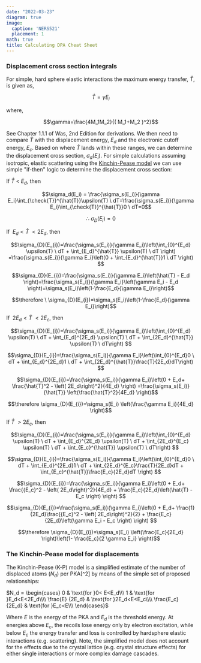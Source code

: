 ```yaml
---
date: "2022-03-23"
diagram: true
image:
  caption: 'NERS521'
  placement: 1
math: true
title: Calculating DPA Cheat Sheet
---
```


### Displacement cross section integrals

For simple, hard sphere elastic interactions the maximum energy transfer, $\hat{T}$, is given as,

$$\hat{T}=\gamma E_i$$

where,

$$\gamma=\frac{4M_1M_2}{( M_1+M_2 )^2}$$

See Chapter 1.1.1 of Was, 2nd Edition for derivations. We then need to compare $\hat{T}$ with the displacement energy, $E_d$ and the electronic cutoff energy, $E_c$. Based on where $\hat{T}$ lands within these ranges, we can determine the displacement cross section, $\sigma_d(E_i)$. For simple calculations assuming isotropic, elastic scattering using the [Kinchin-Pease model](#KPmodel) we can use simple "if-then" logic to determine the displacement cross section:

If $\hat{T} \ < \ E_d$, then

$$\sigma_d(E_i) = \frac{\sigma_s(E_i)}{\gamma E_i}\int_{\check{T}}^{\hat{T}}\upsilon(T) \ dT=\frac{\sigma_s(E_i)}{\gamma E_i}\int_{\check{T}}^{\hat{T}}0 \ dT=0$$

$$\therefore \ \sigma_{D}(E_{i})=0$$

If  $\ E_d < \hat{T} \ < 2E_d$, then

$$\sigma_{D}(E_{i})=\frac{\sigma_s(E_i)}{\gamma E_i}\left(\int_{0}^{E_d} \upsilon(T) \ dT + \int_{E_d}^{\hat{T}} \upsilon(T) \ dT \right) =\frac{\sigma_s(E_i)}{\gamma E_i}\left(0 + \int_{E_d}^{\hat{T}}1 \ dT \right) $$

$$\sigma_{D}(E_{i})=\frac{\sigma_s(E_i)}{\gamma E_i}\left(\hat{T} - E_d \right)=\frac{\sigma_s(E_i)}{\gamma E_i}\left(\gamma E_i - E_d \right)=\sigma_s(E_i)\left(1-\frac{E_d}{\gamma E_i}\right)$$

$$\therefore \ \sigma_{D}(E_{i})=\sigma_s(E_i)\left(1-\frac{E_d}{\gamma E_i}\right)$$

If  $\ 2E_d < \hat{T} \ < 2E_c$, then

$$\sigma_{D}(E_{i})=\frac{\sigma_s(E_i)}{\gamma E_i}\left(\int_{0}^{E_d} \upsilon(T) \ dT + \int_{E_d}^{2E_d} \upsilon(T)  \ dT + \int_{2E_d}^{\hat{T}} \upsilon(T) \ dT\right) $$

$$\sigma_{D}(E_{i})=\frac{\sigma_s(E_i)}{\gamma E_i}\left(\int_{0}^{E_d}0 \ dT + \int_{E_d}^{2E_d}1 \ dT + \int_{2E_d}^{\hat{T}}\frac{T}{2E_d}dT\right) $$

$$\sigma_{D}(E_{i})=\frac{\sigma_s(E_i)}{\gamma E_i}\left(0 + E_d+ \frac{\hat{T}^2 - \left( 2E_d\right)^2}{4E_d} \right) =\frac{\sigma_s(E_i)}{\hat{T}} \left(\frac{\hat{T}^2}{4E_d} \right)$$

$$\therefore \sigma_{D}(E_{i})=\sigma_s(E_i) \left(\frac{\gamma E_i}{4E_d} \right)$$

If  $\hat{T} \ > 2E_c$, then

$$\sigma_{D}(E_{i})=\frac{\sigma_s(E_i)}{\gamma E_i}\left(\int_{0}^{E_d} \upsilon(T) \ dT + \int_{E_d}^{2E_d} \upsilon(T)  \ dT + \int_{2E_d}^{E_c} \upsilon(T) \ dT + \int_{E_c}^{\hat{T}} \upsilon(T) \ dT\right)  $$

$$\sigma_{D}(E_{i})=\frac{\sigma_s(E_i)}{\gamma E_i}\left(\int_{0}^{E_d}0 \ dT + \int_{E_d}^{2E_d}1 \ dT + \int_{2E_d}^{E_c}\frac{T}{2E_d}dT + \int_{E_c}^{\hat{T}}\frac{E_c}{2E_d}dT \right) $$

$$\sigma_{D}(E_{i})=\frac{\sigma_s(E_i)}{\gamma E_i}\left(0 + E_d+ \frac{{E_c}^2 - \left( 2E_d\right)^2}{4E_d} + \frac{E_c}{2E_d}\left(\hat{T} - E_c \right) \right) $$

$$\sigma_{D}(E_{i})=\frac{\sigma_s(E_i)}{\gamma E_i}\left(0 + E_d+ \frac{1}{2E_d}\frac{{E_c}^2 - \left( 2E_d\right)^2}{2} + \frac{E_c}{2E_d}\left(\gamma E_i - E_c \right) \right) $$

$$\therefore \sigma_{D}(E_{i})=\sigma_s(E_i) \left(\frac{E_c}{2E_d} \right)\left(1- \frac{E_c}{2 \gamma E_i} \right)$$

### The Kinchin-Pease model for displacements <a id="KPmodel"></a>

The Kinchin-Pease (K-P) model is a simplified estimate of the number of displaced atoms ($N_d$) per PKA[^2] by means of the simple set of proposed relationships:

$N_d = \begin{cases}
  0 & \text{for }0< E<E_d\\\  
  1 & \text{for }E_d<E<2E_d\\\\
  \frac{E} {2E_d} &   \text{for }2E_d<E<E_c\\\\
  \frac{E_c} {2E_d} & \text{for }E_c<E\\\
\end{cases}$

Where $E$ is the energy of the PKA and $E_d$ is the threshold energy. At energies above $E_c$, the recoils lose energy only by electron excitation, while below $E_c$ the energy transfer and loss is controlled by hardsphere elastic interactions (e.g. scattering). Note, the simplified model does not account for the effects due to the crystal lattice (e.g. crystal structure effects) for either single interactions or more complex damage cascades.
